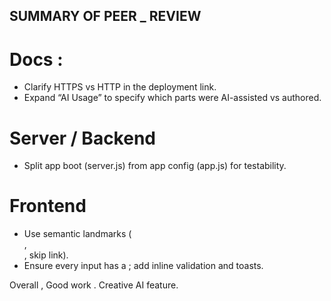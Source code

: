 ## SUMMARY OF PEER _ REVIEW 

# Docs : 
- Clarify HTTPS vs HTTP in the deployment link.
- Expand “AI Usage” to specify which parts were AI-assisted vs authored.

# Server / Backend
- Split app boot (server.js) from app config (app.js) for testability.

# Frontend 
- Use semantic landmarks (<main>, <nav>, skip link).
- Ensure every input has a <label>; add inline validation and toasts.

Overall , Good work . Creative AI feature.
